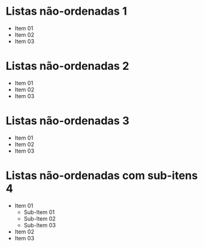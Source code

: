 # Listas não-ordenadas 1

* Item 01
* Item 02
* Item 03

# Listas não-ordenadas 2

- Item 01
- Item 02
- Item 03

# Listas não-ordenadas 3

+ Item 01
+ Item 02
+ Item 03

# Listas não-ordenadas com sub-itens 4

* Item 01
    + Sub-Item 01
    + Sub-Item 02
    + Sub-Item 03
* Item 02
* Item 03